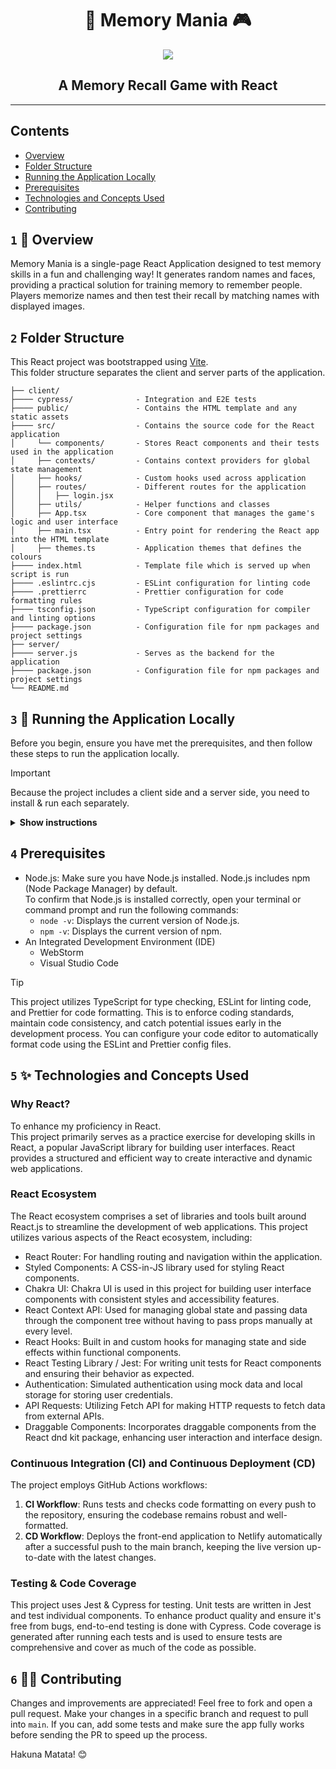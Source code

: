 <div align="center">
    <h1>🧠 Memory Mania 🎮</h1>
    <a href="https://memorymania.netlify.app/"><img src="https://img.shields.io/badge/Play-Game-green.svg"></a>
    <h2>A Memory Recall Game with React</h2>
</div>

---

## Contents

- [Overview](#1--overview)
- [Folder Structure](#2-folder-structure)
- [Running the Application Locally](#3--running-the-application-locally)
- [Prerequisites](#4-prerequisites)
- [Technologies and Concepts Used](#5--technologies-and-concepts-used)
- [Contributing](#6--contributing)

## `1` 🎯 Overview

Memory Mania is a single-page React Application designed to test memory skills
in a fun and challenging way!
It generates random names and faces, providing a practical solution for training memory to remember people.
Players memorize names and then test their recall by matching names with displayed images.

## `2` Folder Structure
This React project was bootstrapped using [Vite](https://vitejs.dev/guide/).  
This folder structure separates the client and server parts of the application.

```
├── client/
├──── cypress/              - Integration and E2E tests
├──── public/               - Contains the HTML template and any static assets
├──── src/                  - Contains the source code for the React application
│     └── components/       - Stores React components and their tests used in the application
│     ├── contexts/         - Contains context providers for global state management
│     ├── hooks/            - Custom hooks used across application
│     ├── routes/           - Different routes for the application
│     │   ├── login.jsx  
│     ├── utils/            - Helper functions and classes
│     ├── App.tsx           - Core component that manages the game's logic and user interface
│     ├── main.tsx          - Entry point for rendering the React app into the HTML template
│     ├── themes.ts         - Application themes that defines the colours
├──── index.html            - Template file which is served up when script is run
├──── .eslintrc.cjs         - ESLint configuration for linting code
├──── .prettierrc           - Prettier configuration for code formatting rules
├──── tsconfig.json         - TypeScript configuration for compiler and linting options
├──── package.json          - Configuration file for npm packages and project settings
├── server/
├──── server.js             - Serves as the backend for the application
├──── package.json          - Configuration file for npm packages and project settings
└── README.md
```

## `3` 🚀 Running the Application Locally
Before you begin, ensure you have met the prerequisites, and then
follow these steps to run the application locally.
> [!IMPORTANT]
>
> Because the project includes a client side and a server side, you need to install & run each separately.

<details><summary><b>Show instructions</b></summary>

1. **Clone the repository**: Start by cloning the repository to your local machine.
2. **Navigate to the client/server directory**: Go to each folder within the project's root directory.
3. **Install dependencies**: Install the project dependencies using npm.
   ```shell
    npm install
    ```
   Running npm install will ensure that your project has access to the required packages and libraries defined in the package.json file.
4. Start the development server:
    ```shell
    npm run dev
    ```
   The `npm run dev` command is defined in "scripts" in `package.json` and starts the development server provided by
   Vite. It automatically compiles and serves the React application.
5. Once the development server starts,
   it will display the actual URL in the terminal. You can access the application by navigating to the URL shown in your terminal.  
   There will be a separate URL for the server that is running.

</details>

## `4` Prerequisites
- Node.js: Make sure you have Node.js installed.
  Node.js includes npm (Node Package Manager) by default.  
  To confirm that Node.js is installed correctly, open your terminal or command prompt and run the following commands:
  - `node -v`: Displays the current version of Node.js.
  - `npm -v`: Displays the current version of npm.
- An Integrated Development Environment (IDE)
  - WebStorm
  - Visual Studio Code

> [!TIP]
>
> This project utilizes TypeScript for type checking, ESLint for
> linting code, and Prettier for code formatting. This is to
> enforce coding standards, maintain code consistency, and catch potential issues
> early in the development process.
> You can configure your code editor to automatically format code using the ESLint and Prettier config files.

## `5` ✨ Technologies and Concepts Used

### Why React?

To enhance my proficiency in React.  
This project primarily serves as a practice exercise for developing skills in React,
a popular JavaScript library for building user interfaces.
React provides a structured and efficient way to create interactive
and dynamic web applications.

### React Ecosystem

The React ecosystem comprises a set of libraries and tools built around React.js
to streamline the development of web applications.
This project utilizes various aspects of the React ecosystem, including:

- React Router: For handling routing and navigation within the application.
- Styled Components: A CSS-in-JS library used for styling React components.
- Chakra UI: Chakra UI is used in this project for building user interface components with consistent styles and
  accessibility features.
- React Context API: Used for managing global state and passing data through the component tree without having to pass
  props manually at every level.
- React Hooks: Built in and custom hooks for managing state and side effects within functional components.
- React Testing Library / Jest: For writing unit tests for React components and ensuring their behavior as expected.
- Authentication: Simulated authentication using mock data and local storage for storing user credentials.
- API Requests: Utilizing Fetch API for making HTTP requests to fetch data from external APIs.
- Draggable Components: Incorporates draggable components from the React dnd kit package,
  enhancing user interaction and interface design.

### Continuous Integration (CI) and Continuous Deployment (CD)

The project employs GitHub Actions workflows:

1. **CI Workflow**: Runs tests and checks code formatting on every push to the repository, ensuring the codebase remains
   robust and well-formatted.
2. **CD Workflow**: Deploys the front-end application to Netlify automatically after a successful push to the main
   branch, keeping
   the live version up-to-date with the latest changes.

### Testing & Code Coverage

This project uses Jest & Cypress for testing. Unit tests are written in Jest and test individual components.
To enhance product quality and ensure it's free from bugs, end-to-end testing is done with Cypress.
Code coverage is generated after running each tests and is used to ensure tests are comprehensive
and cover as much of the code as possible.

## `6` 🤝🏻 Contributing

Changes and improvements are appreciated! Feel free to fork and open a pull request.
Make your changes in a specific branch and request to pull into `main`.
If you can, add some tests and make sure the app fully works before sending the PR to speed up the process.

Hakuna Matata! 😊
